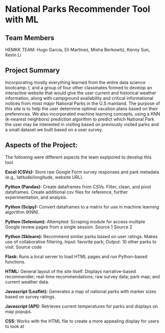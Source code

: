# National Parks Recommender Tool with ML

## Team Members
HEMKK TEAM: Hugo Garcia, Eli Martinez, Misha Berkowitz, Kenny Sun, Kevin Li 

## Project Summary
Incorporating mostly everything learned from the entire data science bootcamp. I, and a group of four other classmates formed to develop an interactive website that would give the user current and historical weather information, along with campground availability and critical informational notices from most major National Parks in the U.S mainland. The purpose of this site is to help the user determine optimal vacation plans based on their preferences. We also incorporated machine learning concepts, using a KNN (k-nearest neighbors) prediction algorithm to predict which National Park the user may be interested in visiting based on previously visited parks and a small dataset we built based on a user survey.


## Aspects of the Project:
The following were different aspects the team explpored to develop this tool.

**Excel (CSVs):** Store raw Google Form survey responses and park metadata (e.g., latitude/longitude, website URL).

**Python (Pandas):** Create dataframes from CSVs. Filter, clean, and pivot dataframes. Create additional csv files for reference, further experimentation, and analysis.

**Python (Scipy):** Convert dataframes to a matrix for use in machine learning algorithm (KNN).

**Python (Selenium):** Attempted: Scraping module for access multiple Google review pages from a single session. Source 1 Source 2

**Python (Sklearn):** Recommend similar parks based on user ratings. Makes use of collaborative filtering. Input: favorite park; Output: 10 other parks to visit. Source code

**Flask:** Runs a local server to load HTML pages and run Python-based functions.

**HTML:** General layout of the site itself. Displays narrative-based recommender; real-time recommendations; raw survey data; park map; and current weather data.

**Javascript (Leaflet):** Generates a map of national parks with marker sizes based on survey ratings.

**Javascript (API):** Retrieves current temperatures for parks and displays on map popups.

**CSS:** Works with the HTML file to create a more appealing display for users to look at


